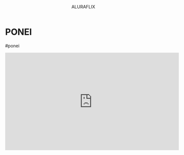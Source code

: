 <body>
  <header>ALURAFLIX</header>
<h1>PONEI </h1>
<p>#ponei</p>

<iframe width="560" height="315" src="https://www.youtube.com/embed/g9FAtURumsI?si=SrShExR_fVsDQLsr" title="YouTube video player" frameborder="0" allow="accelerometer; autoplay; clipboard-write; encrypted-media; gyroscope; picture-in-picture; web-share" referrerpolicy="strict-origin-when-cross-origin" allowfullscreen></iframe>
</body>
